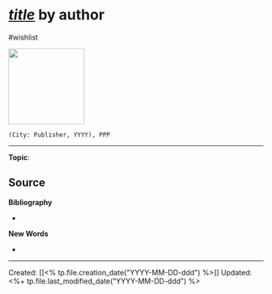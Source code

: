 
# [*title*]() by author
#wishlist

<img src="" width=150>

`(City: Publisher, YYYY), PPP`


--- 
**Topic**: 

**Source**
- 


**Bibliography**

- 

**New Words**

- 

---
Created: [[<% tp.file.creation_date("YYYY-MM-DD-ddd") %>]]
Updated: <%+ tp.file.last_modified_date("YYYY-MM-DD-ddd") %>
